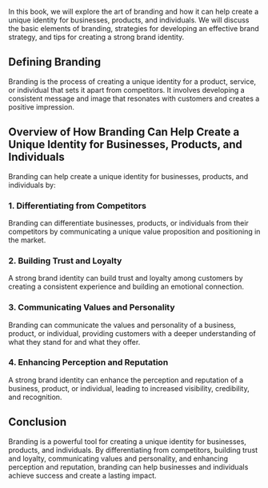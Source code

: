 
In this book, we will explore the art of branding and how it can help create a unique identity for businesses, products, and individuals. We will discuss the basic elements of branding, strategies for developing an effective brand strategy, and tips for creating a strong brand identity.

Defining Branding
-----------------

Branding is the process of creating a unique identity for a product, service, or individual that sets it apart from competitors. It involves developing a consistent message and image that resonates with customers and creates a positive impression.

Overview of How Branding Can Help Create a Unique Identity for Businesses, Products, and Individuals
----------------------------------------------------------------------------------------------------

Branding can help create a unique identity for businesses, products, and individuals by:

### 1. Differentiating from Competitors

Branding can differentiate businesses, products, or individuals from their competitors by communicating a unique value proposition and positioning in the market.

### 2. Building Trust and Loyalty

A strong brand identity can build trust and loyalty among customers by creating a consistent experience and building an emotional connection.

### 3. Communicating Values and Personality

Branding can communicate the values and personality of a business, product, or individual, providing customers with a deeper understanding of what they stand for and what they offer.

### 4. Enhancing Perception and Reputation

A strong brand identity can enhance the perception and reputation of a business, product, or individual, leading to increased visibility, credibility, and recognition.

Conclusion
----------

Branding is a powerful tool for creating a unique identity for businesses, products, and individuals. By differentiating from competitors, building trust and loyalty, communicating values and personality, and enhancing perception and reputation, branding can help businesses and individuals achieve success and create a lasting impact.
